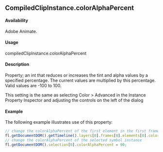 ## CompiledClipInstance.colorAlphaPercent

#### Availability

Adobe Animate.

#### Usage

compiledClipInstance.colorAlphaPercent

#### Description

Property; an int that reduces or increases the tint and alpha values by a specified percentage. The current values are multiplied by this percentage. Valid values are -100 to 100.

This setting is the same as selecting Color > Advanced in the Instance Property Inspector and adjusting the controls on the left of the dialog

#### Example

The following example illustrates use of this property:

```javascript
// change the colorAlphaPercent of the first element in the first frame, top layer
fl.getDocumentDOM().getTimeline().layers[0].frames[0].elements[0].colorAlphaPercent = -100;
// change the colorAlphaPercent of the selected symbol instance
fl.getDocumentDOM().selection[0].colorAlphaPercent = 90;
```
